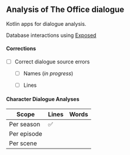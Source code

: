 ## Analysis of The Office dialogue

Kotlin apps for dialogue analysis.

Database interactions using [Exposed](https://github.com/JetBrains/Exposed)


#### Corrections
- [ ] Correct dialogue source errors
    + [ ] Names (*in progress*)
    + [ ] Lines


#### Character Dialogue Analyses
Scope       | Lines              | Words
----------- | -----              | -----
Per season  | :white_check_mark: |      
Per episode |                    |      
Per scene   |                    |      


